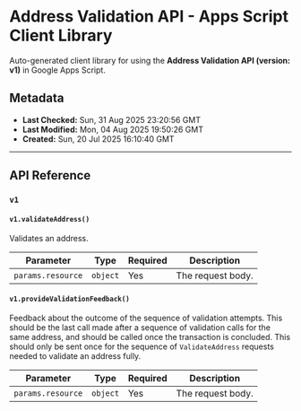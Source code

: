 # Address Validation API - Apps Script Client Library

Auto-generated client library for using the **Address Validation API (version: v1)** in Google Apps Script.

## Metadata

- **Last Checked:** Sun, 31 Aug 2025 23:20:56 GMT
- **Last Modified:** Mon, 04 Aug 2025 19:50:26 GMT
- **Created:** Sun, 20 Jul 2025 16:10:40 GMT



---

## API Reference

### `v1`

#### `v1.validateAddress()`

Validates an address.

| Parameter | Type | Required | Description |
|---|---|---|---|
| `params.resource` | `object` | Yes | The request body. |

#### `v1.provideValidationFeedback()`

Feedback about the outcome of the sequence of validation attempts. This should be the last call made after a sequence of validation calls for the same address, and should be called once the transaction is concluded. This should only be sent once for the sequence of `ValidateAddress` requests needed to validate an address fully.

| Parameter | Type | Required | Description |
|---|---|---|---|
| `params.resource` | `object` | Yes | The request body. |